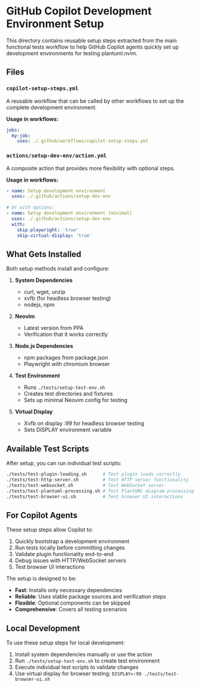 # GitHub Copilot Development Environment Setup

This directory contains reusable setup steps extracted from the main functional tests workflow to help GitHub Copilot agents quickly set up development environments for testing plantuml.nvim.

## Files

### `copilot-setup-steps.yml`
A reusable workflow that can be called by other workflows to set up the complete development environment.

**Usage in workflows:**
```yaml
jobs:
  my-job:
    uses: ./.github/workflows/copilot-setup-steps.yml
```

### `actions/setup-dev-env/action.yml`
A composite action that provides more flexibility with optional steps.

**Usage in workflows:**
```yaml
- name: Setup development environment
  uses: ./.github/actions/setup-dev-env
  
# Or with options:
- name: Setup development environment (minimal)
  uses: ./.github/actions/setup-dev-env
  with:
    skip-playwright: 'true'
    skip-virtual-display: 'true'
```

## What Gets Installed

Both setup methods install and configure:

1. **System Dependencies**
   - curl, wget, unzip
   - xvfb (for headless browser testing)
   - nodejs, npm

2. **Neovim**
   - Latest version from PPA
   - Verification that it works correctly

3. **Node.js Dependencies**
   - npm packages from package.json
   - Playwright with chromium browser

4. **Test Environment**
   - Runs `./tests/setup-test-env.sh`
   - Creates test directories and fixtures
   - Sets up minimal Neovim config for testing

5. **Virtual Display**
   - Xvfb on display :99 for headless browser testing
   - Sets DISPLAY environment variable

## Available Test Scripts

After setup, you can run individual test scripts:

```bash
./tests/test-plugin-loading.sh      # Test plugin loads correctly
./tests/test-http-server.sh         # Test HTTP server functionality  
./tests/test-websocket.sh           # Test WebSocket server
./tests/test-plantuml-processing.sh # Test PlantUML diagram processing
./tests/test-browser-ui.sh          # Test browser UI interactions
```

## For Copilot Agents

These setup steps allow Copilot to:

1. Quickly bootstrap a development environment
2. Run tests locally before committing changes
3. Validate plugin functionality end-to-end
4. Debug issues with HTTP/WebSocket servers
5. Test browser UI interactions

The setup is designed to be:
- **Fast**: Installs only necessary dependencies
- **Reliable**: Uses stable package sources and verification steps
- **Flexible**: Optional components can be skipped
- **Comprehensive**: Covers all testing scenarios

## Local Development

To use these setup steps for local development:

1. Install system dependencies manually or use the action
2. Run `./tests/setup-test-env.sh` to create test environment
3. Execute individual test scripts to validate changes
4. Use virtual display for browser testing: `DISPLAY=:99 ./tests/test-browser-ui.sh`